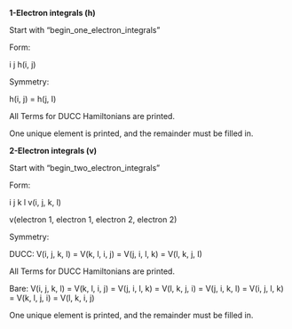 **1-Electron integrals (h)**

Start with “begin_one_electron_integrals”

Form:

i   j   h(i, j)

Symmetry:

h(i, j) = h(j, I)

All Terms for DUCC Hamiltonians are printed.

One unique element is printed, and the remainder must be filled in.

**2-Electron integrals (v)**

Start with “begin_two_electron_integrals”

Form:

i   j   k   l   v(i, j, k, l)

v(electron 1, electron 1, electron 2, electron 2)


Symmetry:

DUCC: V(i, j, k, l) = V(k, l, i, j) = V(j, i, l, k) = V(l, k, j, I)

All Terms for DUCC Hamiltonians are printed.

Bare: V(i, j, k, l) = V(k, l, i, j) = V(j, i, l, k) = V(l, k, j, i) = V(j, i, k, l) = V(i, j, l, k) = V(k, l, j, i) = V(l, k, i, j)

One unique element is printed, and the remainder must be filled in.

